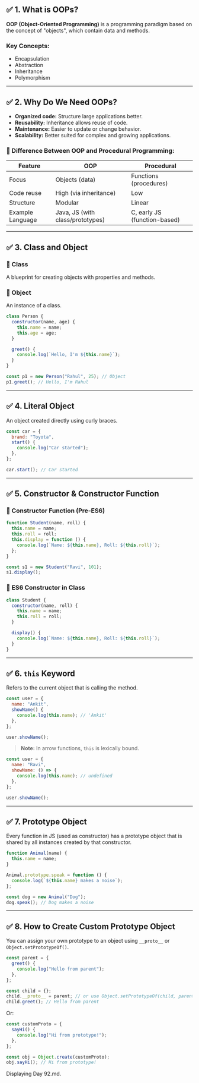 
## ✅ **1. What is OOPs?**

**OOP (Object-Oriented Programming)** is a programming paradigm based on the concept of "objects", which contain data and methods.

### Key Concepts:

* Encapsulation
* Abstraction
* Inheritance
* Polymorphism

---

## ✅ **2. Why Do We Need OOPs?**

* **Organized code:** Structure large applications better.
* **Reusability:** Inheritance allows reuse of code.
* **Maintenance:** Easier to update or change behavior.
* **Scalability:** Better suited for complex and growing applications.

### 🔄 Difference Between OOP and Procedural Programming:

| Feature          | OOP                              | Procedural                   |
| ---------------- | -------------------------------- | ---------------------------- |
| Focus            | Objects (data)                   | Functions (procedures)       |
| Code reuse       | High (via inheritance)           | Low                          |
| Structure        | Modular                          | Linear                       |
| Example Language | Java, JS (with class/prototypes) | C, early JS (function-based) |

---

## ✅ **3. Class and Object**

### 🔸 Class

A blueprint for creating objects with properties and methods.

### 🔸 Object

An instance of a class.

```js
class Person {
  constructor(name, age) {
    this.name = name;
    this.age = age;
  }

  greet() {
    console.log(`Hello, I'm ${this.name}`);
  }
}

const p1 = new Person("Rahul", 25); // Object
p1.greet(); // Hello, I'm Rahul
```

---

## ✅ **4. Literal Object**

An object created directly using curly braces.

```js
const car = {
  brand: "Toyota",
  start() {
    console.log("Car started");
  },
};

car.start(); // Car started
```

---

## ✅ **5. Constructor & Constructor Function**

### 🔸 Constructor Function (Pre-ES6)

```js
function Student(name, roll) {
  this.name = name;
  this.roll = roll;
  this.display = function () {
    console.log(`Name: ${this.name}, Roll: ${this.roll}`);
  };
}

const s1 = new Student("Ravi", 101);
s1.display();
```

### 🔸 ES6 Constructor in Class

```js
class Student {
  constructor(name, roll) {
    this.name = name;
    this.roll = roll;
  }

  display() {
    console.log(`Name: ${this.name}, Roll: ${this.roll}`);
  }
}
```

---

## ✅ **6. `this` Keyword**

Refers to the current object that is calling the method.

```js
const user = {
  name: "Ankit",
  showName() {
    console.log(this.name); // 'Ankit'
  },
};

user.showName();
```

> **Note:** In arrow functions, `this` is lexically bound.

```js
const user = {
  name: "Ravi",
  showName: () => {
    console.log(this.name); // undefined
  },
};

user.showName();
```

---

## ✅ **7. Prototype Object**

Every function in JS (used as constructor) has a prototype object that is shared by all instances created by that constructor.

```js
function Animal(name) {
  this.name = name;
}

Animal.prototype.speak = function () {
  console.log(`${this.name} makes a noise`);
};

const dog = new Animal("Dog");
dog.speak(); // Dog makes a noise
```

---

## ✅ **8. How to Create Custom Prototype Object**

You can assign your own prototype to an object using `__proto__` or `Object.setPrototypeOf()`.

```js
const parent = {
  greet() {
    console.log("Hello from parent");
  },
};

const child = {};
child.__proto__ = parent; // or use Object.setPrototypeOf(child, parent);
child.greet(); // Hello from parent
```

Or:

```js
const customProto = {
  sayHi() {
    console.log("Hi from prototype!");
  },
};

const obj = Object.create(customProto);
obj.sayHi(); // Hi from prototype!
```

Displaying Day 92.md.
